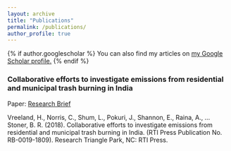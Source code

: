 ```yaml
---
layout: archive
title: "Publications"
permalink: /publications/
author_profile: true
---
```


{% if author.googlescholar %}
  You can also find my articles on <u><a href="{{author.googlescholar}}">my Google Scholar profile</a>.</u>
{% endif %}

### Collaborative efforts to investigate emissions from residential and municipal trash burning in India

Paper: [Research Brief](http://JayaPok.github.io/files/rti-pub.pdf)
 
Vreeland, H., Norris, C., Shum, L., Pokuri, J., Shannon, E., Raina, A., ... Stoner, B. R. (2018). Collaborative efforts to investigate emissions from residential and municipal trash burning in India. (RTI Press Publication No. RB-0019-1809). Research Triangle Park, NC: RTI Press.
